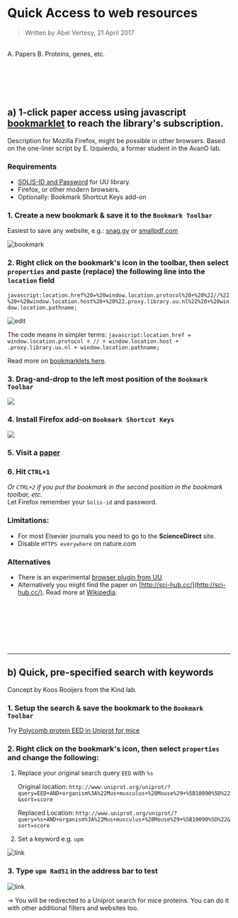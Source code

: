 # Quick Access to web resources
> Written by Abel Vertesy, 21 April 2017

<br>  
A. Papers  
B. Proteins, genes, etc.   

<br><br><br><br>
## a) 1-click paper access using javascript [bookmarklet](https://en.wikipedia.org/wiki/Bookmarklet) to reach the library's subscription. 
Description for Mozilla Firefox, might be possible in other browsers. Based on the one-liner script by E. Izquierdo, a former student in the AvanO lab.

### Requirements

- [SOLIS-ID and Password](https://www.uu.nl/en/organisation/information-and-technology-services-its/solis-id-and-password) for UU library. 
- Firefox, or other modern browsers.
- Optionally: Bookmark Shortcut Keys add-on


### 1. Create a new bookmark & save it to the `Bookmark Toolbar`

Easiest to save any website, e.g.: [snag.gy](https://snag.gy/) or [smallpdf.com](https://smallpdf.com/compress-pdf)

![bookmark](https://snag.gy/UgWduM.jpg)
    
    
### 2. Right click on the bookmark's icon in the toolbar, then select `properties` and paste (replace) the following line into the `location` field

`javascript:location.href%20=%20window.location.protocol%20+%20%22//%22%20+%20window.location.host%20+%20%22.proxy.library.uu.nl%22%20+%20window.location.pathname;`


![edit](https://snag.gy/cgKrn3.jpg)

The code means in simpler terms: `javascript:location.href = window.location.protocol + // + window.location.host + .proxy.library.uu.nl + window.location.pathname;`

Read more on  [bookmarklets here](https://en.wikipedia.org/wiki/Bookmarklet). 

### 3. Drag-and-drop to the left most position of the  `Bookmark Toolbar`
![](https://snag.gy/TzFtwH.jpg)
   
### 4. Install Firefox add-on `Bookmark Shortcut Keys`
![](https://snag.gy/YAfWon.jpg)

### 5. Visit a [paper](http://www.sciencedirect.com/science/article/pii/S1097276509006418)

### 6. Hit `CTRL+1`

*Or `CTRL+2` if you put the bookmark in the second position in the bookmark toolbar, etc.*  
Let Firefox remember your `Solis-id` and password.

### Limitations:

-  For most Elsevier journals you need to go to the **ScienceDirect** site.
-  Disable `HTTPS everywhere` on nature.com
  
### Alternatives

- There is an experimental [browser plugin from UU](https://www.uu.nl/universiteitsbibliotheek/literatuur-zoeken/online-toegang/uu-easy-access-browserextensie-experiment).
-  Alternatively you might find the paper on [http://sci-hub.cc/](http://sci-hub.cc/). Read more at [Wikipedia](https://en.wikipedia.org/wiki/Sci-Hub).

<br><br><br><br><br><br>
  
-----------------------------------

## b) Quick, pre-specified search with keywords
Concept by Koos Rooijers from the Kind lab.

### 1. Setup the search & save the bookmark to the `Bookmark Toolbar`

Try [Polycomb protein EED in Uniprot for mice](http://www.uniprot.org/uniprot/?query=actb+AND+organism%3A%22Mus+musculus+%28Mouse%29+%5B10090%5D%22&sort=score)

   
      
### 2. Right click on the bookmark's icon, then select `properties` and change the following:

1. Replace your original search query `EED` with `%s`

	Original location: `http://www.uniprot.org/uniprot/?query=EED+AND+organism%3A%22Mus+musculus+%28Mouse%29+%5B10090%5D%22&sort=score`
     
	Replaced Location:   `http://www.uniprot.org/uniprot/?query=%s+AND+organism%3A%22Mus+musculus+%28Mouse%29+%5B10090%5D%22&sort=score`

2.  Set a keyword e.g. `upm`

![link](https://snag.gy/2ndkEB.jpg)

### 3. Type `upm Rad51` in the address bar to test

![link](https://snag.gy/kuzgpc.jpg)

→ You will be redirected to a Uniprot search for mice proteins. You can do it with other additional filters and websites too.



